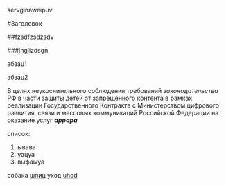 servginaweipuv

#Заголовок

##fzsdfzsdzsdv

###jngjizdsgn

абзац1

абзац2

В целях неукоснительного соблюдения требований *законодательства* РФ в части защиты детей от запрещенного контента в рамках реализации Государственного Контракта с Министерством цифрового развития, связи и массовых коммуникаций Российской Федерации на оказание услуг ***аррара***

список:
1. ывава
2. уацуа
3. выфаыуа

собака [шпиц](https://letsgophotos.ru/%D1%88%D0%BF%D0%B8%D1%86-%D1%84%D0%BE%D1%82%D0%BE-%D0%BE%D0%BF%D0%B8%D1%81%D0%B0%D0%BD%D0%B8%D0%B5/)
уход [uhod]

[uhod]:http://yandex.ru/clck/jsredir?from=yandex.ru%3Bsearch%2F%3Bweb%3B%3B&text=&etext=2202.S2ClpiYj18lt2bn0rEvnU2Gh_IY-EFWL0XQB2fW9vQhuZmlld3R1eXV5dHZ3bnRx.172c830f253a206ccfbcc66e4e3db58440716e1f&uuid=&state=RsWHKQP_fPE,&&cst=AxbTlK7nwx4pB__4pE7GYxSDFF0BfeR1v4ES-S-001VTsOXwd7NOun7KhIrThSXJJwIfPGfwjz4qkq7rgA0tb9w0hD9Hsb3vbKcQPza-oVXJYj8KUS6DnZvSLXHkT27P-PnlE7lSN7KcvB1nQDyooBvIwiJBzyxreCuZqA_xwhPmqA6AJFPYdMPcer5atsb12RDDya-pxUZp3-pjNSBzl_Kvxn_QS8dyazDQdjSB4-0AbX7BARs_-MIG7Cg1uz-tv_XhcSazM3JMkUdCqxb_-9lM-4FkxGmUd6jIrqW4oUVAJclVq8Cww-zkAmgwDIlbPdCB1EbXxjIm6Me8mqeEgT_mdi2qOH1-_e2jYwsxcGA11u8vqsKy0vAfUXOyKNXwZCYt9aNxbs2mrof9xYeLLEXMOR-yEkQmIIjEGvopHEoXHPvNqz670Q7WQrVtFuP_nNAGzmPlDPKiC3JgKDdUJ3RD6XM7DpdskEUxBiD0a8DzSa-zgZLXr8Matm78M3HYt3IeRO9bLtcw5MLPSN5jdYN6MXV1n2CmbiHlpyEtJb07qidEeI_vXvEiWLr3z5KhWuOKcM9XiktCJJbyJe5c_YGwQFGYMJY6edjj59kL1Oro1JIy5AIvdXPlOxzBof-LhW-UF4ApFiYaHhNerGrdB1EoKPXH8fe5t66xyQIOdhGrYjFQXQUUFhhmx9H1PX7pxj9X4PwI7_EA-6wxmXviI2noLxIK3r53Sld-9UxLyD9I4jgxvhFXi5Knue6XWmgdvCcVBGvy6kxUDXGsD93BAfWH7gVYnQ1KVX3O3bVEzcz98unbMbPuJJ5BjAXNgUfMm-BvnXEjWSzrXpd6WrKfGE5JFFZJ8f2hhqHTXRU1YlX8OhGHd0eQJqnQnGhFGBGo7Lr7fj99Go1f6AXoKm-pu2wx2W8DVx_40nXdokVKb9Q_VintTDAdHJbnLoWQhRmQKViyX_WTDnvQXaIlqYP6LqnejWjvPtlKo9rWnzMvNxWcAqFtFWUOFavvqmyTFxhYsDDNzVdn8QPHbChv6nrvFdVvpY9mRf9yJFesxArGVhC9-nZdhx2Zvg4Zwfhfl0Ivop9YvsDlYp_iqTJ_oN33pwfEd_Po5O9v0BELuJwu0zaUWQtmNC7kzLq50092TZgptk-MbrZc7HtZSYuTlLTaFfWMenqZg6tVIKaHZfRS-SKLx4wuwzunERby2kL3twoNxdQy4XQp0HE,&data=VzFITjJTUER3MkI4MEY5djBaZUVGMy1FMWI4M3QzeUsyT3RUUTZZYlQtbXlTb05MbGpwWU9OY2FNd1QxMGR3SWNqbWxXRFRyYnJfbTF2bWh6aS12V09GX296dGVYN3JzUk9wRXVrZWlMVnZVZ0piZFV2YkRMZktKTnpNQm9ER04teTZkYUFSeWI4elVnRVc1V1V2SjFoNzJpNlp4bjFsbk5pbWxxU09XMDJkSXJRZnN2ZXdFLVNfTHE1bVp1WVhQUlo0LUFQVWNDSWpYX2hXS1BOSHZULUV6SHd2bHFmblczSXBDdlJvTDg3SSw,&sign=9ad5b302e954700def57e47c1c401e10&keyno=WEB_0&b64e=2&ref=mag21uLwzH-iqa6a9U6fw6sBTXI61vrcLrAj4_J9mG4upuhd0ZaafnC9xy9bGBDmF1q3w6fN_pbEP9Bmy4b2PRDyKZVDyzc-_VZppKDxhLEHmc7f00o7Cobyoonm_FZZofSLj4szGWuuDxkut_fdLc8LkHlatVZMCj0SgDxQiKRmeFqFxliilw,,&l10n=ru&cts=1684980204710%40%40events%3D%5B%7B%22event%22%3A%22click%22%2C%22id%22%3A%221_gle9w01-01%22%2C%22cts%22%3A1684980204710%2C%22fast%22%3A%7B%22organic%22%3A1%7D%2C%22service%22%3A%22web%22%2C%22event-id%22%3A%22li2hpiueq%22%7D%5D&mc=1.9182958340544893&hdtime=4768.1

